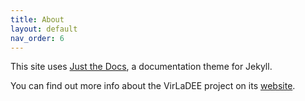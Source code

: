 ```yaml
---
title: About
layout: default
nav_order: 6
---
```


This site uses [Just the Docs](https://github.com/just-the-docs/just-the-docs), a documentation theme for Jekyll.

You can find out more info about the VirLaDEE project on its [website](https://www.sdu.dk/en/forskning/technologyentrepreneurshipandinnovation/researchprojects/virladee).